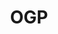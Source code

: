 ---
# This topic lives at
# https://digital.gov/topics/ogp

# Topic Title
title: "OGP"

# description — keep it short and clear
# summary: ""

# Weight
weight: 1

# For more information on managing topics,
# see https://github.com/GSA/digitalgov.gov/wiki/topics
---